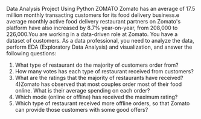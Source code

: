 Data Analysis Project Using Python
ZOMATO
Zomato has an average of 17.5 million monthly transacting customers for its food delivery business.e average monthly active food delivery restaurant partners on Zomato's platform have also increased by 8.7% year-on-year, from 208,000 to 226,000.You are working in a data-driven role at Zomato. You have a dataset of customers. As a data professional, you need to analyze the data, perform EDA (Exploratory Data Analysis) and visualization, and answer the following questions:

1) What type of restaurant do the majority of customers order from?
2) How many votes has each type of restaurant received from customers?
3) What are the ratings that the majority of restaurants have received?
4)Zomato has observed that most couples order most of their food online. What is their average spending on each order?
5) Which mode (online or offline) has received the maximum rating?
6) Which type of restaurant received more offline orders, so that Zomato can provide those customers with some good offers?
